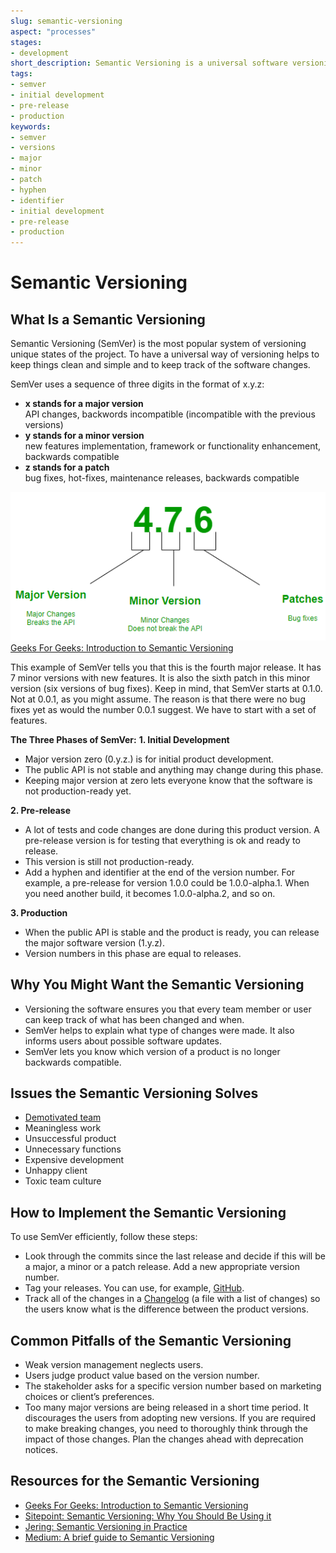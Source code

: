 ```yaml
---
slug: semantic-versioning
aspect: "processes"
stages:
- development
short_description: Semantic Versioning is a universal software versioning system. It helps users to understand what is the stage of the product.
tags:
- semver
- initial development
- pre-release
- production
keywords:
- semver
- versions
- major
- minor
- patch
- hyphen
- identifier
- initial development
- pre-release
- production
---
```


# Semantic Versioning
## What Is a Semantic Versioning
Semantic Versioning (SemVer) is the most popular system of versioning unique states of the project. To have a universal way of versioning helps to keep things clean and simple and to keep track of the software changes.

SemVer uses a sequence of three digits in the format of x.y.z:<br/>
- **x stands for a major version**<br/>
API changes, backwords incompatible (incompatible with the previous versions)<br/>
- **y stands for a minor version**<br/>
new features implementation, framework or functionality enhancement, backwards compatible<br/>
- **z stands for a patch**<br/>
bug fixes, hot-fixes, maintenance releases, backwards compatible<br/>

![Semantic Versioning](/files/semantic_versioning.png)<br/>
[Geeks For Geeks: Introduction to Semantic Versioning](https://www.geeksforgeeks.org/introduction-semantic-versioning/)

This example of SemVer tells you that this is the fourth major release. It has 7 minor versions with new features. It is also the sixth patch in this minor version (six versions of bug fixes).
Keep in mind, that SemVer starts at 0.1.0. Not at 0.0.1, as you might assume. The reason is that there were no bug fixes yet as would the number 0.0.1 suggest. We have to start with a set of features.

**The Three Phases of SemVer:**
**1. Initial Development**
- Major version zero (0.y.z.) is for initial product development.
- The public API is not stable and anything may change during this phase.
- Keeping major version at zero lets everyone know that the software is not production-ready yet.

**2. Pre-release**
- A lot of tests and code changes are done during this product version. A pre-release version is for testing that everything is ok and ready to release.
- This version is still not production-ready.
- Add a hyphen and identifier at the end of the version number. For example, a pre-release for version 1.0.0 could be 1.0.0-alpha.1. When you need another build, it becomes 1.0.0-alpha.2, and so on.

**3. Production**
- When the public API is stable and the product is ready, you can release the major software version (1.y.z).
- Version numbers in this phase are equal to releases.

## Why You Might Want the Semantic Versioning
- Versioning the software ensures you that every team member or user can keep track of what has been changed and when.
- SemVer helps to explain what type of changes were made. It also informs users about possible software updates.
- SemVer lets you know which version of a product is no longer backwards compatible.

## Issues the Semantic Versioning Solves
- [Demotivated team](/issues/demotivated-team)
- Meaningless work
- Unsuccessful product
- Unnecessary functions
- Expensive development
- Unhappy client
- Toxic team culture

## How to Implement the Semantic Versioning
To use SemVer efficiently, follow these steps:
- Look through the commits since the last release and decide if this will be a major, a minor or a patch release. Add a new appropriate version number.
- Tag your releases. You can use, for example, [GitHub](https://github.com/).
- Track all of the changes in a [Changelog](https://keepachangelog.com/) (a file with a list of changes) so the users know what is the difference between the product versions.

## Common Pitfalls of the Semantic Versioning
- Weak version management neglects users.
- Users judge product value based on the version number.
- The stakeholder asks for a specific version number based on marketing choices or client’s preferences.
- Too many major versions are being released in a short time period. It discourages the users from adopting new versions. If you are required to make breaking changes, you need to thoroughly think through the impact of those changes. Plan the changes ahead with deprecation notices.

## Resources for the Semantic Versioning
- [Geeks For Geeks: Introduction to Semantic Versioning](https://www.geeksforgeeks.org/introduction-semantic-versioning/)
- [Sitepoint: Semantic Versioning: Why You Should Be Using it](https://www.sitepoint.com/semantic-versioning-why-you-should-using/)
- [Jering: Semantic Versioning in Practice](https://www.jering.tech/articles/semantic-versioning-in-practice)
- [Medium: A brief guide to Semantic Versioning](https://medium.com/@jameshamann/a-brief-guide-to-semantic-versioning-c6055d87c90e)
